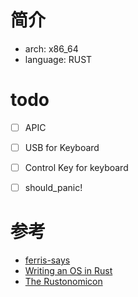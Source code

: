 # 简介

- arch: x86_64
- language: RUST

# todo

- [ ] APIC
- [ ] USB for Keyboard
- [ ] Control Key for keyboard
- [ ] should_panic!


# 参考

- [ferris-says](https://github.com/mgattozzi/ferris-says)
- [Writing an OS in Rust](https://os.phil-opp.com/)
- [The Rustonomicon](https://doc.rust-lang.org/nomicon/)
